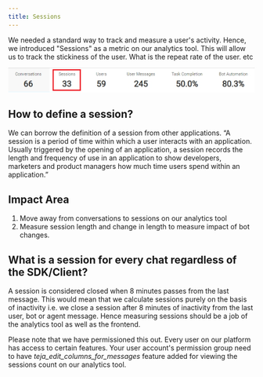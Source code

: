```yaml
---
title: Sessions
---
```


We needed a standard way to track and measure a user's activity. Hence, we introduced "Sessions" as a metric on our analytics tool. This will allow us to track the stickiness of the user. What is the repeat rate of the user. etc

![Sessions](assets/sessions.png)

## How to define a session?
We can borrow the definition of a session from other applications. “A session is a period of time within which a user interacts with an application. Usually triggered by the opening of an application, a session records the length and frequency of use in an application to show developers, marketers and product managers how much time users spend within an application.”

## Impact Area
1. Move away from conversations to sessions on our analytics tool 
2. Measure session length and change in length to measure impact of bot changes.

## What is a session for every chat regardless of the SDK/Client?
A session is considered closed when 8 minutes passes from the last message. This would mean that we calculate sessions purely on the basis of inactivity i.e. we close a session after 8 minutes of inactivity from the last user, bot or agent message. Hence measuring sessions should be a job of the analytics tool as well as the frontend.

Please note that we have permissioned this out. Every user on our platform has access to certain features. Your user account's permission group need to have *teja_edit_columns_for_messages* feature added for viewing the sessions count on our analytics tool. 
